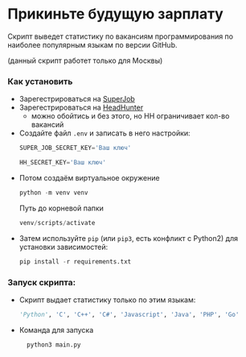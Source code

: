 # Прикиньте будущую зарплату

Скрипт выведет статистику по вакансиям программирования по наиболее популярным языкам по версии GitHub.

(данный скрипт работет только для Москвы)

### Как установить

- Зарегестрироваться на [SuperJob](https://api.superjob.ru/)
- Зарегестрироваться на [HeadHunter](https://dev.hh.ru/admin/)
    - можно обойтись и без этого, но HH ограничивает кол-во вакансий
- Создайте файл `.env` и записать в него настройки:
    ```python
    SUPER_JOB_SECRET_KEY='Ваш ключ'
    ```
    ```python
    HH_SECRET_KEY='Ваш ключ'
    ```
- Потом создаём виртуальное окружение
    ```python
    python -m venv venv
    ```
    Путь до корневой папки 
    ```python 
    venv/scripts/activate
    ```
- Затем используйте `pip` (или `pip3`, есть конфликт с Python2) для установки зависимостей:
    ```python
    pip install -r requirements.txt
    ```

### Запуск скрипта:

- Скрипт выдает статистику только по этим языкам:
    ```python
    'Python', 'C', 'C++', 'C#', 'Javascript', 'Java', 'PHP', 'Go'
    ```
- Команда для запуска
    ```python
      python3 main.py
    ```

